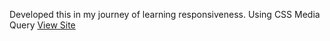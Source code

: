 Developed this in my journey of learning responsiveness. Using CSS Media Query 
[View Site](https://D-s_Hosting_Site.Chidubem3.github.io)
